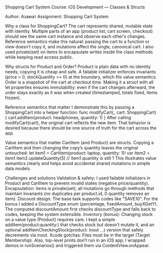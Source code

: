 Shopping Cart System
Course: iOS Development — Classes & Structs

Author: Азамат
Assignment: Shopping Cart System

Why a class for ShoppingCart?
The cart represents shared, mutable state with identity. Multiple parts of an app (product list, cart screen, checkout) should see the same cart instance and observe each other’s changes.
Reference semantics make this natural: passing the cart to a function or view doesn’t copy it, and mutations affect the single, canonical cart.
I also used private(set) on items to encapsulate writes inside the class methods while keeping read access public.

Why structs for Product and Order?
Product is plain data with no identity needs; copying it is cheap and safe.
A failable initializer enforces invariants (price > 0, stockQuantity >= 0) at the boundary, which fits value semantics.
Order is a snapshot of the cart at checkout time. Making it a struct with all let properties ensures immutability: even if the cart changes afterward, the order stays exactly as it was when created (timestamped, totals fixed, items frozen).

Reference semantics that matter
I demonstrate this by passing a ShoppingCart into a helper function:
func modifyCart(_ cart: ShoppingCart) {
    cart.addItem(product: headphones, quantity: 1)
}
After calling modifyCart(cart), the original cart reflects the new item.
That behavior is desired because there should be one source of truth for the cart across the app.

Value semantics that matter
CartItem (and Product) are structs. Copying a CartItem and then changing the copy’s quantity leaves the original untouched:
let item1 = CartItem(product: laptop, quantity: 1)!
var item2 = item1
item2.updateQuantity(5) // item1.quantity is still 1
This illustrates value semantics clearly and helps avoid accidental shared mutations in simple data models.

Challenges and solutions
Validation & safety: I used failable initializers in Product and CartItem to prevent invalid states (negative price/quantity).
Encapsulation: items is private(set); all mutations go through methods that maintain invariants (no duplicates per product.id, 0 quantity removes an item).
Discount design: The base task supports codes like "SAVE10". For the bonus I added a DiscountType enum (percentage, fixedAmount, buyXGetY).
The computed discountAmount first checks discountType and falls back to codes, keeping the system extensible.
Inventory (bonus): Changing stock on a value type (Product) requires care. I kept a simple addItem(product:quantity:) that checks stock but doesn’t mutate it, and an optional addItemCheckingStock(product: inout ...) version that safely decrements via inout.
Xcode gotchas: Files must be in the target (Target Membership). Also, top-level prints don’t run in an iOS app; I wrapped demos in runScenarios() and triggered them via ContentView.onAppear.

